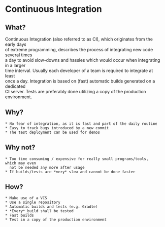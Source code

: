 Continuous Integration
=========================================

What?
-------

Continuous Integration (also referred to as CI), which originates from the early days  
of extreme programming, describes the process of integrating new code several times  
a day to avoid slow-downs and hassles which would occur when integrating in a larger  
time interval. Usually each developer of a team is required to integrate at least  
once a day. Integration is based on (fast) automatic builds generated on a dedicated  
 CI server. Tests are preferably done utilizing a copy of the production environment.
 

Why?
-------

	* No fear of integration, as it is fast and part of the daily routine
	* Easy to track bugs introduced by a new commit
	* The test deployment can be used for demos
	
	
Why not?
--------

	* Too time consuming / expensive for really small programs/tools, which may even
	  not be needed any more after usage 
	* If builds/tests are *very* slow and cannot be done faster


How?
-------

	* Make use of a VCS
	* Use a single repository
	* Automatic builds and tests (e.g. Gradle)
	* *Every* build shall be tested
	* Fast builds
	* Test in a copy of the production environment